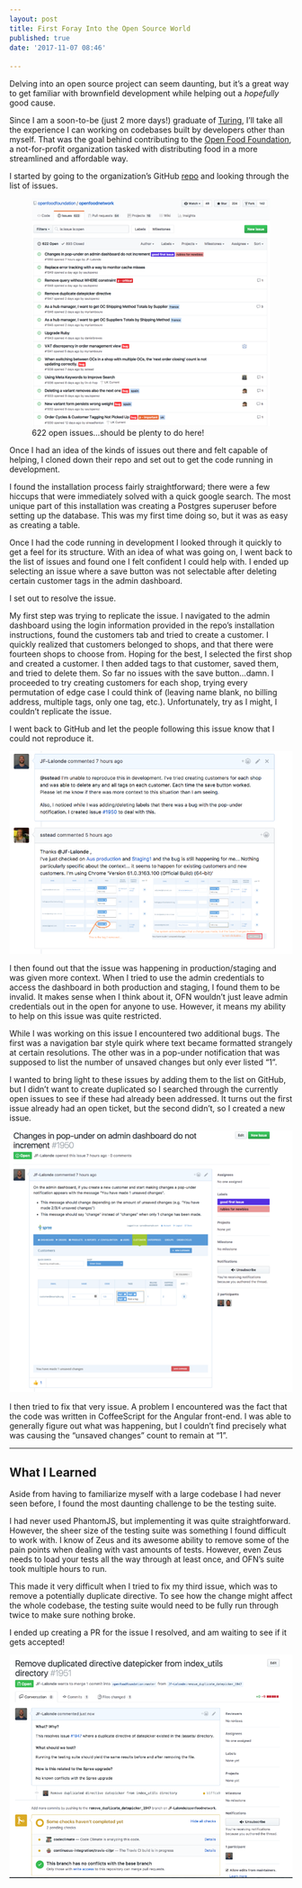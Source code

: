 ```yaml
---
layout: post
title: First Foray Into the Open Source World
published: true
date: '2017-11-07 08:46'

---
```


Delving into an open source project can seem daunting, but it’s a great way to get familiar with brownfield development while helping out a *hopefully* good cause.

Since I am a soon-to-be (just 2 more days!) graduate of [Turing](https://www.turing.io/), I’ll take all the experience I can working on codebases built by developers other than myself. That was the goal behind contributing to the [Open Food Foundation](https://openfoodnetwork.org/), a not-for-profit organization tasked with distributing food in a more streamlined and affordable way.

I started by going to the organization’s GitHub [repo](https://github.com/openfoodfoundation/openfoodnetwork) and looking through the list of issues.

<figure>
  <img alt="" src="/images/2017-11-07-first-foray-into-the-open-source-world/1*vPWzLzPx-qbl0EivEnvQzw.png" title="" />
  <figcaption>622 open issues…should be plenty to do&nbsp;here!</figcaption>
</figure>

Once I had an idea of the kinds of issues out there and felt capable of helping, I cloned down their repo and set out to get the code running in development.

I found the installation process fairly straightforward; there were a few hiccups that were immediately solved with a quick google search. The most unique part of this installation was creating a Postgres superuser before setting up the database. This was my first time doing so, but it was as easy as creating a table.

Once I had the code running in development I looked through it quickly to get a feel for its structure. With an idea of what was going on, I went back to the list of issues and found one I felt confident I could help with. I ended up selecting an issue where a save button was not selectable after deleting certain customer tags in the admin dashboard.

I set out to resolve the issue.

My first step was trying to replicate the issue. I navigated to the admin dashboard using the login information provided in the repo’s installation instructions, found the customers tab and tried to create a customer. I quickly realized that customers belonged to shops, and that there were fourteen shops to choose from. Hoping for the best, I selected the first shop and created a customer. I then added tags to that customer, saved them, and tried to delete them. So far no issues with the save button…damn. I proceeded to try creating customers for each shop, trying every permutation of edge case I could think of (leaving name blank, no billing address, multiple tags, only one tag, etc.). Unfortunately, try as I might, I couldn’t replicate the issue.

I went back to GitHub and let the people following this issue know that I could not reproduce it.

![](/images/2017-11-07-first-foray-into-the-open-source-world/1*DHl0RZn24XJUy8n8M_pH4A.png)

I then found out that the issue was happening in production/staging and was given more context. When I tried to use the admin credentials to access the dashboard in both production and staging, I found them to be invalid. It makes sense when I think about it, OFN wouldn’t just leave admin credentials out in the open for anyone to use. However, it means my ability to help on this issue was quite restricted.

While I was working on this issue I encountered two additional bugs. The first was a navigation bar style quirk where text became formatted strangely at certain resolutions. The other was in a pop-under notification that was supposed to list the number of unsaved changes but only ever listed “1”.

I wanted to bring light to these issues by adding them to the list on GitHub, but I didn’t want to create duplicated so I searched through the currently open issues to see if these had already been addressed. It turns out the first issue already had an open ticket, but the second didn’t, so I created a new issue.

![](/images/2017-11-07-first-foray-into-the-open-source-world/1*WacXnj1uiifqWqa0PjTjkQ.png)

I then tried to fix that very issue. A problem I encountered was the fact that the code was written in CoffeeScript for the Angular front-end. I was able to generally figure out what was happening, but I couldn’t find precisely what was causing the “unsaved changes” count to remain at “1”.

---

## What I Learned

Aside from having to familiarize myself with a large codebase I had never seen before, I found the most daunting challenge to be the testing suite.

I had never used PhantomJS, but implementing it was quite straightforward. However, the sheer size of the testing suite was something I found difficult to work with. I know of Zeus and its awesome ability to remove some of the pain points when dealing with vast amounts of tests. However, even Zeus needs to load your tests all the way through at least once, and OFN’s suite took multiple hours to run.

This made it very difficult when I tried to fix my third issue, which was to remove a potentially duplicate directive. To see how the change might affect the whole codebase, the testing suite would need to be fully run through twice to make sure nothing broke.

I ended up creating a PR for the issue I resolved, and am waiting to see if it gets accepted!

![](/images/2017-11-07-first-foray-into-the-open-source-world/1*OTq6HickLANR3h-W-1Cz_g.png)
